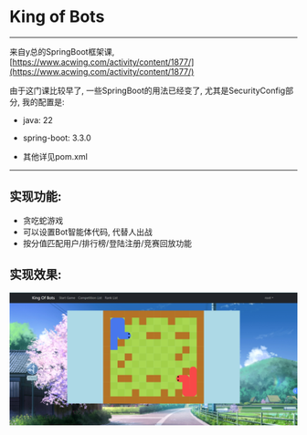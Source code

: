 # King of Bots

****
来自y总的SpringBoot框架课, [https://www.acwing.com/activity/content/1877/](https://www.acwing.com/activity/content/1877/)

由于这门课比较早了, 一些SpringBoot的用法已经变了, 尤其是SecurityConfig部分, 我的配置是:

- java: 22

- spring-boot: 3.3.0

- 其他详见pom.xml
****

## 实现功能:
- 贪吃蛇游戏
- 可以设置Bot智能体代码, 代替人出战
- 按分值匹配用户/排行榜/登陆注册/竞赛回放功能

## 实现效果:

![demo](assets/demo.png)

